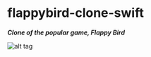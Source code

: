 # flappybird-clone-swift

***Clone of the popular game, Flappy Bird***

![alt tag](https://cloud.githubusercontent.com/assets/15330574/23149438/c2c699a2-f7a0-11e6-8110-3dccfa93b28b.png)

